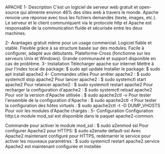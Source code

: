 APACHE
1- Description
C'est un logiciel de serveur web gratuit et open-source qui alimente environ 46% des sites web à travers le monde. Apache renvoie une réponse avec tous les fichiers demandés (texte, images, etc.). Le serveur et le client communiquent via le protocole http et Apache est responsable de la communication fluide et sécurisée entre les deux machines.

2- Avantages
gratuit même pour un usage commercial.
Logiciel fiable et stable.
Flexible grâce à sa structure basée sur des modules.
Facile à configurer, adapté aux débutants.
Plateforme-Cross (fonctionne sur les serveurs Unix et Windows).
Grande communauté et support disponible en cas de problème.
3- Installation
Télécharger apache sur internet
Mettre à jour l'index local de package:
 $ sudo apt update
Installer le package:
  $ sudo apt install apache2
4- Commandes utiles
Pour arrêter apache2 :
$ sudo systemctl stop apache2
Pour lancer apache2 :
$ sudo systemctl start apache2
Pour relancer apache2 :
$ sudo systemctl restart apache2
Pour recharger la configuration d'apache2 :
$ sudo systemctl reload apache2
Pour voir la version d'Apache utilisée :
$ sudo apache2ctl -v
Pour tester l'ensemble de la configuration d'Apache :
$ sudo apache2ctl -t
Pour tester la configuration des hôtes virtuels :
$ sudo apache2ctl -t -D DUMP_VHOSTS
Pour voir les modules d'Apache chargés :
5- Configuration
Configuration http:Le module mod_ssl est disponible dans le paquet apache2-common.

Commande pour activer le module mod_ssl :
$ sudo a2enmod ssl
Pour configurer Apache2 pour HTTPS:
$ sudo a2ensite default-ssl
Avec Apache2 maintenant configuré pour HTTPS, redémarrer le service pour activer les nouveaux paramètres :
$ sudo systemctl restart apache2.service
Apache2 est maintenant configurée et installée
